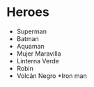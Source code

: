 # Heroes

* Superman
* Batman
* Aquaman
* Mujer Maravilla
* Linterna Verde
* Robin
* Volcán Negro
*Iron man
